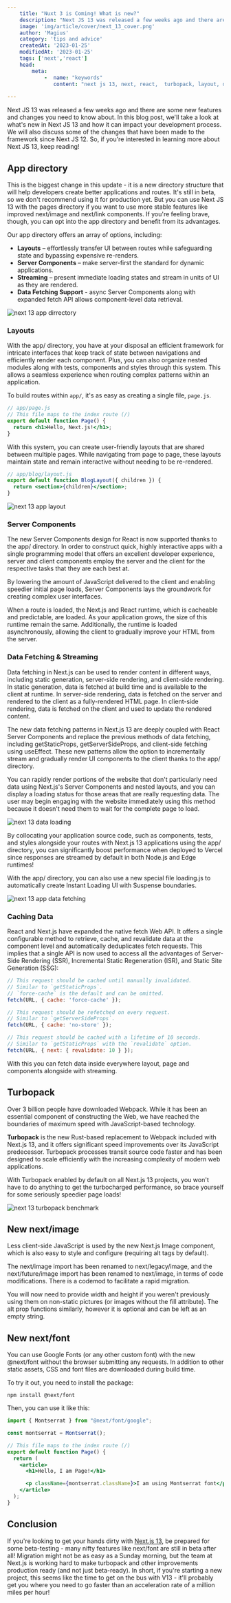 ```yaml
---
    title: "Nuxt 3 is Coming! What is new?"
    description: "Next JS 13 was released a few weeks ago and there are some new features and changes you need to know about. In this blog post, we'll take a look at what's new in Next JS 13 and how it can impact your development process. We will also discuss some of the changes that have been made to the framework since Next JS 12. So, if you're interested in learning more about Next JS 13, keep reading!"
    image: 'img/article/cover/next_13_cover.png'
    author: 'Magius'
    category: 'tips and advice'
    createdAt: '2023-01-25'
    modifiedAt: '2023-01-25'
    tags: ['next','react']
    head:
        meta: 
            -  name: "keywords"
               content: "next js 13, next, react,  turbopack, layout, data fetching"
            
---
```


Next JS 13 was released a few weeks ago and there are some new features and changes you need to know about. In this blog post, we'll take a look at what's new in Next JS 13 and how it can impact your development process. We will also discuss some of the changes that have been made to the framework since Next JS 12. So, if you're interested in learning more about Next JS 13, keep reading!

## **App directory**

This is the biggest change in this update - it is a new directory structure that will help developers create better applications and routes. It's still in beta, so we don't recommend using it for production yet. But you can use Next JS 13 with the pages directory if you want to use more stable features like improved next/image and next/link components. If you're feeling brave, though, you can opt into the app directory and benefit from its advantages.

Our app directory offers an array of options, including:

- **Layouts** – effortlessly transfer UI between routes while safeguarding state and bypassing expensive re-renders.
- **Server Components** – make server-first the standard for dynamic applications.
- **Streaming** – present immediate loading states and stream in units of UI as they are rendered.
- **Data Fetching Support** - async Server Components along with expanded fetch API allows component-level data retrieval.

![next 13 app dirrectory](/img/article/next13-app_directory.png)

### **Layouts**

With the app/ directory, you have at your disposal an efficient framework for intricate interfaces that keep track of state between navigations and efficiently render each component. Plus, you can also organize nested modules along with tests, components and styles through this system. This allows a seamless experience when routing complex patterns within an application.

To build routes within `app/`, it's as easy as creating a single file, `page.js`.

```jsx
// app/page.js
// This file maps to the index route (/)
export default function Page() {
  return <h1>Hello, Next.js!</h1>;
}

```

With this system, you can create user-friendly layouts that are shared between multiple pages. While navigating from page to page, these layouts maintain state and remain interactive without needing to be re-rendered.

```jsx
// app/blog/layout.js
export default function BlogLayout({ children }) {
  return <section>{children}</section>;
}
```

![next 13 app layout](/img/article/next13-layout.png)

### **Server Components**

The new Server Components design for React is now supported thanks to the app/ directory. In order to construct quick, highly interactive apps with a single programming model that offers an excellent developer experience, server and client components employ the server and the client for the respective tasks that they are each best at.

By lowering the amount of JavaScript delivered to the client and enabling speedier initial page loads, Server Components lays the groundwork for creating complex user interfaces.

When a route is loaded, the Next.js and React runtime, which is cacheable and predictable, are loaded. As your application grows, the size of this runtime remain the same. Additionally, the runtime is loaded asynchronously, allowing the client to gradually improve your HTML from the server.

### Data Fetching & **Streaming**

Data fetching in Next.js can be used to render content in different ways, including static generation, server-side rendering, and client-side rendering. In static generation, data is fetched at build time and is available to the client at runtime. In server-side rendering, data is fetched on the server and rendered to the client as a fully-rendered HTML page. In client-side rendering, data is fetched on the client and used to update the rendered content.

The new data fetching patterns in Next.js 13 are deeply coupled with React Server Components and replace the previous methods of data fetching, including getStaticProps, getServerSideProps, and client-side fetching using useEffect. These new patterns allow the option to incrementally stream and gradually render UI components to the client thanks to the app/ directory.

You can rapidly render portions of the website that don't particularly need data using Next.js's Server Components and nested layouts, and you can display a loading status for those areas that are really requesting data. The user may begin engaging with the website immediately using this method because it doesn't need them to wait for the complete page to load.

![next 13 data loading](/img/article/next13-data_loading.png)

By collocating your application source code, such as components, tests, and styles alongside your routes with Next.js 13 applications using the app/ directory, you can significantly boost performance when deployed to Vercel since responses are streamed by default in both Node.js and Edge runtimes!

With the app/ directory, you can also use a new special file loading.js to automatically create Instant Loading UI with Suspense boundaries.

![next 13 app data fetching](/img/article/next13-data_fetching.png)

### Caching Data

React and Next.js have expanded the native fetch Web API. It offers a single configurable method to retrieve, cache, and revalidate data at the component level and automatically deduplicates fetch requests. This implies that a single API is now used to access all the advantages of Server-Side Rendering (SSR), Incremental Static Regeneration (ISR), and Static Site Generation (SSG):

```jsx
// This request should be cached until manually invalidated.
// Similar to `getStaticProps`.
// `force-cache` is the default and can be omitted.
fetch(URL, { cache: 'force-cache' });

// This request should be refetched on every request.
// Similar to `getServerSideProps`.
fetch(URL, { cache: 'no-store' });

// This request should be cached with a lifetime of 10 seconds.
// Similar to `getStaticProps` with the `revalidate` option.
fetch(URL, { next: { revalidate: 10 } });

```

With this you can fetch data inside everywhere layout, page and components alongside with streaming.


## **Turbopack**

Over 3 billion people have downloaded Webpack. While it has been an essential component of constructing the Web, we have reached the boundaries of maximum speed with JavaScript-based technology.

**Turbopack** is the new Rust-based replacement to Webpack included with Next.js 13, and it offers significant speed improvements over its JavaScript predecessor. Turbopack processes transit source code faster and has been designed to scale efficiently with the increasing complexity of modern web applications.

With Turbopack enabled by default on all Next.js 13 projects, you won't have to do anything to get the turbocharged performance, so brace yourself for some seriously speedier page loads!

![next 13 turbopack benchmark](/img/article/next13-turbopack-benchmark.png)

## **New next/image**

Less client-side JavaScript is used by the new Next.js Image component, which is also easy to style and configure (requiring alt tags by default).

The next/image import has been renamed to next/legacy/image, and the next/future/image import has been renamed to next/image, in terms of code modifications. There is a codemod to facilitate a rapid migration.

You will now need to provide width and height if you weren't previously using them on non-static pictures (or images without the fill attribute). The alt prop functions similarly, however it is optional and can be left as an empty string.

## New next/font

You can use Google Fonts (or any other custom font) with the new @next/font without the browser submitting any requests. In addition to other static assets, CSS and font files are downloaded during build time.

To try it out, you need to install the package:

```
npm install @next/font
```

Then, you can use it like this:

```jsx
import { Montserrat } from "@next/font/google";

const montserrat = Montserrat();

// This file maps to the index route (/)
export default function Page() {
  return (
    <article>
      <h1>Hello, I am Page!</h1>

      <p className={montserrat.className}>I am using Montserrat font</p>
    </article>
  );
}
```

## Conclusion

If you're looking to get your hands dirty with [Next.js 13](https://nextjs.org/blog/next-13), be prepared for some beta-testing - many nifty features like next/font are still in beta after all! Migration might not be as easy as a Sunday morning, but the team at Next.js is working hard to make turbopack and other improvements production ready (and not just beta-ready). In short, if you're starting a new project, this seems like the time to get on the bus with V13 - it'll probably get you where you need to go faster than an acceleration rate of a million miles per hour!
